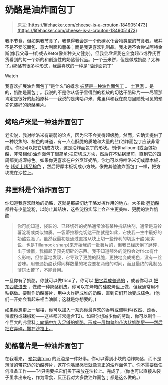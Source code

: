 # 奶酪是油炸面包丁

> 原文:[https://lifehacker.com/cheese-is-a-crouton-1849051473](https://lifehacker.com/cheese-is-a-crouton-1849051473)

我不节食，但如果我节食了，我觉得我会是一个低碳水化合物类型的节食者。我并不是不爱吃面包、意大利面和薯条；而是我更喜欢乳制品。我永远不会尝试阿特金斯(像我父母一样)或去Keto(像某种交叉健身)，但我会*欣赏*我在全食超市或乔氏百货看到的每一个新的和创造性的奶酪替代品。(一个玉米饼，但是做成奶酪？太棒了。)奶酪有很多种形式，我最喜欢的一种是“油炸面包丁”

Watch

我喜欢扩展油炸面包丁“是什么”的概念 [披萨是一种油炸面包丁](https://lifehacker.com/make-croutons-from-leftover-pizza-for-the-best-salad-ev-1730118141) 。 [土豆泥](https://lifehacker.com/tater-tots-are-the-new-croutons-1839332942) 。是的，奶酪是面包丁。我说的不是你从袋子里得到的松软的切达干酪碎片——尽管那肯定是很好的起始原料——我说的是烤哈卢米、弗里科和我在商店里随处可见的预先包装好的奶酪薯片。

## 烤哈卢米是一种油炸面包丁

老实说，我对哈洛米有最弱的论点，因为它不会变得超级脆。然而，它确实提供了一种烧焦的、棕色的味道，有一点点酥脆的质地和大量的盐(油炸面包丁应该非常咸)。你也可以把它切成方块，这是油炸面包丁的形状。制作halloumi(或面包奶酪，非常相似)油炸面包丁很简单:把它切成方块，然后在不粘锅里煎，直到它的四周都变成深棕色。如果你更喜欢在户外烹饪奶酪，你也可以将哈洛米切成厚木板，在 [烤架上烤至棕色](https://lifehacker.com/your-new-vegetarian-grilling-staple-is-cheese-1835275453) ，然后将厚木板切成小方块。像做其他油炸面包丁一样，把方块撒在沙拉上。

## 弗里科是个油炸面包丁

你知道我喜欢酥脆的奶酪，这就是那袋切达干酪发挥作用的地方。大多数 [碎奶酪](https://lifehacker.com/two-tips-for-better-cheese-crisps-1792797028) 都拌有少量淀粉，以防止其结块，这些淀粉实际上会产生更美味、更脆的油炸奶酪:

> 你可能知道，袋装的、已经切碎的奶酪通常涂有某种抗结块剂，通常是马铃薯淀粉或类似物质。一袋蒂拉穆克切达干酪就是如此，它使我一生中最好的奶酪变脆了。虽然我最初是通过直接从块上切一些锋利的切达干酪(老实说，也是Tillamook sharp)来开始我的一批薯片的，但我已经厌倦了磨碎，出于懒惰，我抓起了预先切碎的东西。我不知道额外的淀粉会对frico有什么影响，但惊喜地发现，它导致了更脆的酥脆，更快地变成褐色，没有一丝苦味。用普通奶酪获得同样数量的褐变要花两倍的时间，而且最终的乳制品薄饼太苦了，不能食用。

一旦你有了奶酪，你就可以做frico了。你可以 [把它弄成普通的](https://lifehacker.com/these-cheese-crisps-are-the-tastiest-one-ingredient-par-1711828422) ，或者你可以 [把东西放进去](https://lifehacker.com/you-should-fry-stuff-in-your-cheese-crisps-1847712396) ，做成一种奶酪树皮。你可以在烤箱的硅胶烤盘上做，但我通常用不粘锅做。要制作奶酪薯片，用中火炸碎成堆的奶酪，直到它们开始变成棕色。(他们一开始会看起来相当油腻；这就是你想要的。)

如果你想更上一层楼，你可以加入一茶匙你最喜欢的香料或调味料(孜然、茴香、辣椒粉或辣椒粉——这些都非常适合T2)。如果你想减少你的劳动，你可以制作一个巨大的弗里科[；向锅中加入足够的奶酪，形成一层均匀的花边状奶酪层——然后把它弄碎，撒在沙拉上。](https://twitter.com/clairelizzie/status/1535080275452960768)

## 奶酪薯片是一种油炸面包丁

在我看来， [预包装frico](https://www.google.com/search?q=cheese+crisps&oq=cheese+crisps+&aqs=chrome..69i57j0i512l4j69i60l3.4110j0j7&sourceid=chrome&ie=UTF-8) 的泛滥是一件好事。你可以得到小块的油炸奶酪，而不是薄薄的带花边的奶酪碎片，这在你嘴里感觉就像真正的油炸面包丁。你不需要做任何准备工作——T4只需要把它们买下来放在沙拉上。完成了。(你也可以直接从袋子里拿出来吃，作为零食，反正我对大多数油炸面包丁都是这么做的。)